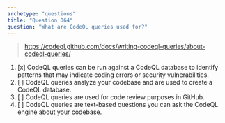 ```yaml
---
archetype: "questions"
title: "Question 064"
question: "What are CodeQL queries used for?"
---
```



> https://codeql.github.com/docs/writing-codeql-queries/about-codeql-queries/
1. [x] CodeQL queries can be run against a CodeQL database to identify patterns that may indicate coding errors or security vulnerabilities.
1. [ ] CodeQL queries analyze your codebase and are used to create a CodeQL database.
1. [ ] CodeQL queries are used for code review purposes in GitHub.
1. [ ] CodeQL queries are text-based questions you can ask the CodeQL engine about your codebase.
